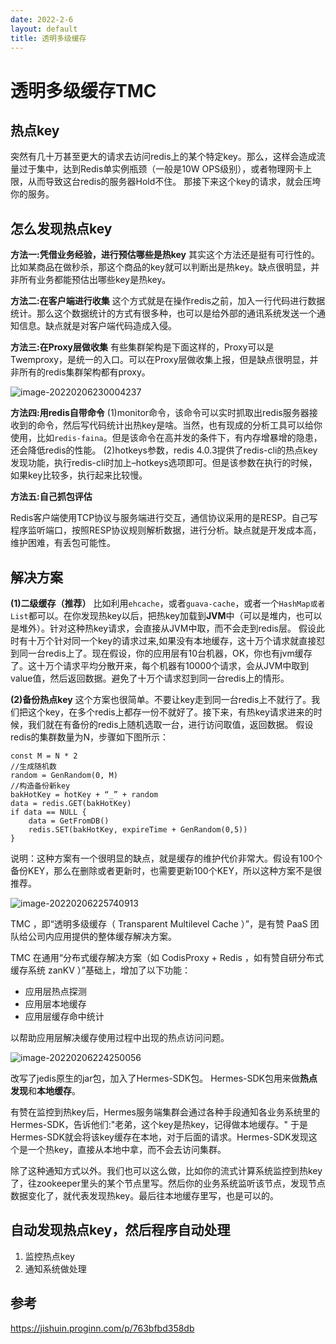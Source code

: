 ```yaml
---
date: 2022-2-6
layout: default
title: 透明多级缓存
---
```


# 透明多级缓存TMC

## 热点key

突然有几十万甚至更大的请求去访问redis上的某个特定key。那么，这样会造成流量过于集中，达到Redis单实例瓶颈（一般是10W OPS级别），或者物理网卡上限，从而导致这台redis的服务器Hold不住。
那接下来这个key的请求，就会压垮你的服务。

## 怎么发现热点key

**方法一:凭借业务经验，进行预估哪些是热key**
其实这个方法还是挺有可行性的。比如某商品在做秒杀，那这个商品的key就可以判断出是热key。缺点很明显，并非所有业务都能预估出哪些key是热key。

**方法二:在客户端进行收集**
这个方式就是在操作redis之前，加入一行代码进行数据统计。那么这个数据统计的方式有很多种，也可以是给外部的通讯系统发送一个通知信息。缺点就是对客户端代码造成入侵。

**方法三:在Proxy层做收集**
有些集群架构是下面这样的，Proxy可以是Twemproxy，是统一的入口。可以在Proxy层做收集上报，但是缺点很明显，并非所有的redis集群架构都有proxy。

![image-20220206230004237](/Users/daitechang/Downloads/garydai.github.com/_posts/pic/image-20220206230004237.png)

**方法四:用redis自带命令**
(1)monitor命令，该命令可以实时抓取出redis服务器接收到的命令，然后写代码统计出热key是啥。当然，也有现成的分析工具可以给你使用，比如`redis-faina`。但是该命令在高并发的条件下，有内存增暴增的隐患，还会降低redis的性能。
(2)hotkeys参数，redis 4.0.3提供了redis-cli的热点key发现功能，执行redis-cli时加上–hotkeys选项即可。但是该参数在执行的时候，如果key比较多，执行起来比较慢。


**方法五:自己抓包评估**

Redis客户端使用TCP协议与服务端进行交互，通信协议采用的是RESP。自己写程序监听端口，按照RESP协议规则解析数据，进行分析。缺点就是开发成本高，维护困难，有丢包可能性。

## 解决方案

**(1)二级缓存（推荐）**
比如利用`ehcache`，或者`guava-cache`，或者一个`HashMap或者List`都可以。在你发现热key以后，把热key加载到**JVM**中（可以是堆内，也可以是堆外）。针对这种热key请求，会直接从JVM中取，而不会走到redis层。
假设此时有十万个针对同一个key的请求过来,如果没有本地缓存，这十万个请求就直接怼到同一台redis上了。现在假设，你的应用层有10台机器，OK，你也有jvm缓存了。这十万个请求平均分散开来，每个机器有10000个请求，会从JVM中取到value值，然后返回数据。避免了十万个请求怼到同一台redis上的情形。

**(2)备份热点key**
这个方案也很简单。不要让key走到同一台redis上不就行了。我们把这个key，在多个redis上都存一份不就好了。接下来，有热key请求进来的时候，我们就在有备份的redis上随机选取一台，进行访问取值，返回数据。
假设redis的集群数量为N，步骤如下图所示：

```
const M = N * 2
//生成随机数
random = GenRandom(0, M)
//构造备份新key
bakHotKey = hotKey + “_” + random
data = redis.GET(bakHotKey)
if data == NULL {
    data = GetFromDB()
    redis.SET(bakHotKey, expireTime + GenRandom(0,5))
}
```

说明：这种方案有一个很明显的缺点，就是缓存的维护代价非常大。假设有100个备份KEY，那么在删除或者更新时，也需要更新100个KEY，所以这种方案不是很推荐。

![image-20220206225740913](/Users/daitechang/Downloads/garydai.github.com/_posts/pic/image-20220206225740913.png)

TMC ，即“透明多级缓存（ Transparent Multilevel Cache ）”，是有赞 PaaS 团队给公司内应用提供的整体缓存解决方案。

TMC 在通用“分布式缓存解决方案（如 CodisProxy + Redis ，如有赞自研分布式缓存系统 zanKV ）”基础上，增加了以下功能：

- 应用层热点探测
- 应用层本地缓存
- 应用层缓存命中统计

以帮助应用层解决缓存使用过程中出现的热点访问问题。

![image-20220206224250056](/Users/daitechang/Downloads/garydai.github.com/_posts/pic/image-20220206224250056.png)

改写了jedis原生的jar包，加入了Hermes-SDK包。
Hermes-SDK包用来做**热点发现**和**本地缓存**。

有赞在监控到热key后，Hermes服务端集群会通过各种手段通知各业务系统里的Hermes-SDK，告诉他们:"老弟，这个key是热key，记得做本地缓存。"
于是Hermes-SDK就会将该key缓存在本地，对于后面的请求。Hermes-SDK发现这个是一个热key，直接从本地中拿，而不会去访问集群。



除了这种通知方式以外。我们也可以这么做，比如你的流式计算系统监控到热key了，往zookeeper里头的某个节点里写。然后你的业务系统监听该节点，发现节点数据变化了，就代表发现热key。最后往本地缓存里写，也是可以的。

## 自动发现热点key，然后程序自动处理

1. 监控热点key
2. 通知系统做处理





## 参考

https://jishuin.proginn.com/p/763bfbd358db